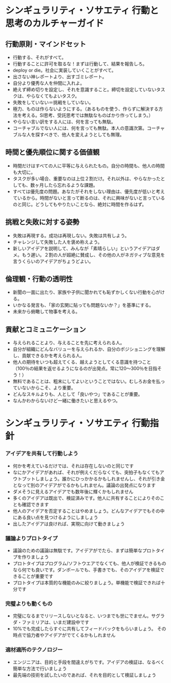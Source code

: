# シンギュラリティ・ソサエティ 行動と思考のカルチャーガイド

## 行動原則・マインドセット

- 行動する、それがすべて。
- 行動することに許可を取るな！まずは行動して、結果を報告しろ。
- deploy or die。社会に実装していくことがすべて。
- 出さない神レポートより、出すゴミレポート。
- 自分より優秀な人を仲間に入れよ。
- 絶えず締め切りを設定し、それを意識すること。締切を設定していないタスクは、やらなくてもよいタスク。
- 失敗をしていない＝挑戦をしていない。
- 極力、ものは作らないようにする。（あるものを使う、作らずに解決する方法を考える。SI思考、受託思考では無駄なものばかり作ってしまう。）
- やらない言い訳をする人には、何を言っても無駄。
- コーチャブルでない人には、何を言っても無駄。本人の意識次第。コーチャブルな人を探すべきで、他人を変えようとしても無理。

## 時間と優先順位に関する価値観

- 時間だけはすべての人に平等に与えられたもの。自分の時間も、他人の時間も大切に。
- タスクが多い場合、重要なのは上位２割だけ。それ以外は、やらなかったとしても、数ヶ月したら忘れるような課題。
- すべては優先度の問題。あなたがそれをしない理由は、優先度が低いと考えているから。時間がないと言って断るのは、それに興味がないと言っているのと同じ。どうしてもやりたいことなら、絶対に時間を作るはず。

## 挑戦と失敗に対する姿勢

- 失敗は再現する。成功は再現しない。失敗は共有しよう。
- チャレンジして失敗した人を褒め称えよう。
- 新しいアイデアを説明して、みんなが「素晴らしい」というアイデアはダメ。もう遅い。２割の人が超絶に賛成し、その他の人がネガティブな意見を言うくらいのアイデアがちょうどよい。

## 倫理観・行動の透明性

- 新聞の一面に出たり、家族や子供に聞かれても恥ずかしくない行動を心がける。
- いかなる発言も、「家の玄関に貼っても問題ないか？」を基準にする。
- 未来から俯瞰して物事を考える。

## 貢献とコミュニケーション

- 与えられることより、与えることを先に考えられる人。
- 自分が組織にどんなバリューを与えられるか、自分のポジショニングを理解し、貢献できるかを考えられる人。
- 他人の期待をいつも超えてくる、越えようとしてくる意識を持つこと（100％の結果を返せるようになるのが出発点。常に120〜300％を目指そう！）
- 無料であることは、粗末にしてよいということではない。むしろお金を払っていないからこそ、より重要。
- どんなスキルよりも、人として「良いやつ」であることが重要。
- なんかわからないけど一緒に働きたいと思えるやつ。



# シンギュラリティ・ソサエティ 行動指針

### アイデアを共有して行動しよう

- 何かを考えているだけでは、それは存在しないのと同じです
- なにかアイデアがあれば、それが例えくだらなくても、突拍子もなくてもアウトプットしましょう。誰かにひっかかるかもしれませんし、それが引き金となって別のアイデアがでるかもしれません。議論の出発点になります
- ダメそうに見えるアイデアでも数年後に輝くかもしれません
- 多くのアイデアは既出で、検証済みです。他人に共有することによりそのことも確認できます
- 他人のアイデアを否定することはやめましょう。どんなアイデアでもその中にある良い点を見つけるようにしましょう
- 出したアイデアは良ければ、実現に向けて動きましょう

### 議論よりプロトタイプ

- 議論のための議論は無駄です。アイデアがでたら、まずは簡単なプロトタイプを作りましょう
- プロトタイプはプログラム/ソフトウエアでなくても、他人が検証できるものなら何でも良いです。ダンボールでも、手書きでも、そのアイデアを検証できることが重要です
- プロトタイプは本質的な機能のみに絞りましょう。単機能で検証できれば十分です

### 完璧よりも動くもの

- 完璧になるまでリリースしないとなると、いつまでも世にでません。サグラダ・ファミリアは、いまだ建設中です
- 10%でも完成したらすぐに共有してフィードバックをもらいましょう。 その時点で協力者やアイデアがでてくるかもしれません

### 適材適所のテクノロジー

- エンジニアは、目的と手段を間違えがちです。アイデアの検証は、なるべく簡単な方法で行いましょう
- 最先端の技術を試したいのであれば、それを目的として検証しましょう
